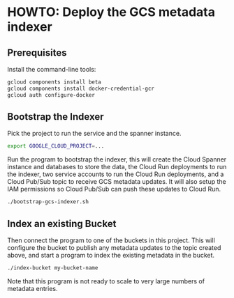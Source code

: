 # HOWTO: Deploy the GCS metadata indexer

## Prerequisites

Install the command-line tools:

```bash
gcloud components install beta
gcloud components install docker-credential-gcr
gcloud auth configure-docker
```

## Bootstrap the Indexer

Pick the project to run the service and the spanner instance.

```bash
export GOOGLE_CLOUD_PROJECT=...
```

Run the program to bootstrap the indexer, this will create the Cloud Spanner
instance and databases to store the data, the Cloud Run deployments to run the
indexer, two service accounts to run the Cloud Run deployments, and a Cloud
Pub/Sub topic to receive GCS metadata updates. It will also setup the IAM
permissions so Cloud Pub/Sub can push these updates to Cloud Run.

```bash
./bootstrap-gcs-indexer.sh
```

## Index an existing Bucket

Then connect the program to one of the buckets in this project. This will
configure the bucket to publish any metadata updates to the topic created above,
and start a program to index the existing metadata in the bucket.

```bash
./index-bucket my-bucket-name
```

Note that this program is not ready to scale to very large numbers of metadata
entries.
